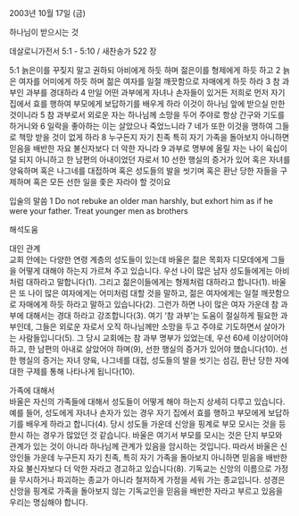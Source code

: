 2003년 10월 17일 (금)

하나님이 받으시는 것



데살로니가전서 5:1 - 5:10 / 새찬송가 522 장


5:1 늙은이를 꾸짖지 말고 권하되 아비에게 하듯 하며 젊은이를 형제에게 하듯 하고
2 늙은 여자를 어미에게 하듯 하며 젊은 여자를 일절 깨끗함으로 자매에게 하듯 하라
3 참 과부인 과부를 경대하라
4 만일 어떤 과부에게 자녀나 손자들이 있거든 저희로 먼저 자기 집에서 효를 행하여 부모에게 보답하기를 배우게 하라 이것이 하나님 앞에 받으실 만한 것이니라
5 참 과부로서 외로운 자는 하나님께 소망을 두어 주야로 항상 간구와 기도를 하거니와
6 일락을 좋아하는 이는 살았으나 죽었느니라
7 네가 또한 이것을 명하여 그들로 책망 받을 것이 없게 하라
8 누구든지 자기 친족 특히 자기 가족을 돌아보지 아니하면 믿음을 배반한 자요 불신자보다 더 악한 자니라
9 과부로 명부에 올릴 자는 나이 육십이 덜 되지 아니하고 한 남편의 아내이었던 자로서
10 선한 행실의 증거가 있어 혹은 자녀를 양육하며 혹은 나그네를 대접하며 혹은 성도들의 발을 씻기며 혹은 환난 당한 자들을 구제하며 혹은 모든 선한 일을 좇은 자라야 할 것이요

입술의 말씀
1 Do not rebuke an older man harshly, but exhort him as if he were your father. Treat younger men as brothers

해석도움





대인 관계  
교회 안에는 다양한 연령 계층의 성도들이 있는데 바울은 젊은 목회자 디모데에게 그들을 어떻게 대해야 하는지 가르쳐 주고 있습니다. 우선 나이 많은 남자 성도들에게는 아비처럼 대하라고 말합니다(1). 그리고 젊은이들에게는 형제처럼 대하라고 합니다(1). 바울은 또 나이 많은 여자에게는 어미처럼 대할 것을 말하고, 젊은 여자에게는 일절 깨끗함으로 자매에게 하듯 하라고 말하고 있습니다(2). 그런가 하면 나이 많은 여자 가운데 참 과부에 대해서는 경대 하라고 강조합니다(3). 여기 ‘참 과부’는 도움이 절실하게 필요한 과부인데, 그들은 외로운 자로서 오직 하나님께만 소망을 두고 주야로 기도하면서 살아가는 사람들입니다(5). 그 당시 교회에는 참 과부 명부가 있었는데, 우선 60세 이상이어야 하고, 한 남편의 아내로 살았어야 하며(9), 선한 행실의 증거가 있어야 했습니다(10). 선한 행실의 증거는 자녀 양육, 나그네를 대접, 성도들의 발을 씻기는 섬김, 환난 당한 자에 대한 구제를 통해 나타나게 됩니다(10). 

가족에 대해서  
바울은 자신의 가족들에 대해서 성도들이 어떻게 해야 하는지 상세히 다루고 있습니다. 예를 들어, 성도에게 자녀나 손자가 있는 경우 자기 집에서 효를 행하고 부모에게 보답하기를 배우게 하라고 합니다(4). 당시 성도들 가운데 신앙을 핑계로 부모 모시는 것을 등한시 하는 경우가 많았던 것 같습니다. 바울은 여기서 부모를 모시는 것은 단지 부모와 관계가 있는 것이 아니라 하나님께 관계가 있음을 암시하는 것입니다. 따라서 바울은 신앙인들 가운데 누구든지 자기 친족, 특히 자기 가족을 돌아보지 아니하면 믿음을 배반한 자요 불신자보다 더 악한 자라고 경고하고 있습니다(8). 기독교는 신앙의 이름으로 가정을 무시하거나 파괴하는 종교가 아니라 철저하게 가정을 세워 가는 종교입니다. 성경은 신앙을 핑계로 가족을 돌아보지 않는 기독교인을 믿음을 배반한 자라고 부르고 있음을 우리는 명심해야 합니다.